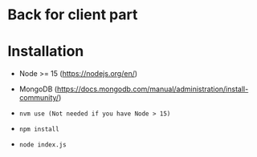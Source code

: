 # Back for client part

# Installation

- Node >= 15 (https://nodejs.org/en/)
- MongoDB (https://docs.mongodb.com/manual/administration/install-community/)


- ```nvm use (Not needed if you have Node > 15)```
- ```npm install```
- ```node index.js```
